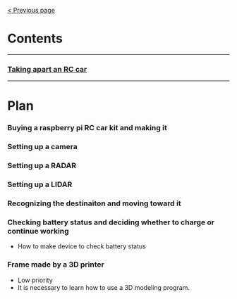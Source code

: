 [< Previous page](https://enginebeast.github.io)

# Contents
---

### [Taking apart an RC car](https://enginebeast.github.io/self_drive1/)
---

# Plan

### Buying a raspberry pi RC car kit and making it

### Setting up a camera

### Setting up a RADAR

### Setting up a LIDAR

### Recognizing the destinaiton and moving toward it

### Checking battery status and deciding whether to charge or continue working
- How to make device to check battery status

### Frame made by a 3D printer
- Low priority
- It is necessary to learn how to use a 3D modeling program.
